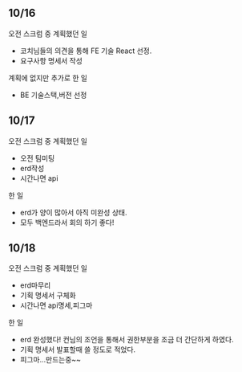 
## 10/16
오전 스크럼 중 계획했던 일
- 코치님들의 의견을 통해 FE 기술 React 선정.
- 요구사항 명세서 작성

계획에 없지만 추가로 한 일
- BE 기술스택,버전 선정

## 10/17
오전 스크럼 중 계획했던 일
- 오전 팀미팅
- erd작성
- 시간나면 api

한 일
- erd가 양이 많아서 아직 미완성 상태.
- 모두 백엔드라서 회의 하기 좋다!

## 10/18
오전 스크럼 중 계획했던 일
- erd마무리
- 기획 명세서 구체화
- 시간나면 api명세,피그마

한 일
- erd 완성했다! 컨님의 조언을 통해서 권한부분을 조금 더 간단하게 하였다.
- 기획 명세서 발표할때 쓸 정도로 적었다.
- 피그마...만드는중~~
